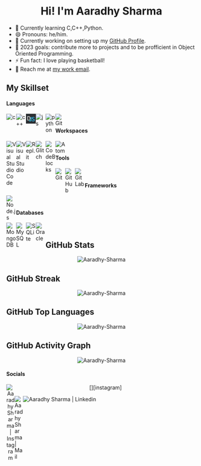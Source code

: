<h1 align="center"> Hi! I'm Aaradhy Sharma </h1>   


- 🔭 Currently learning C,C++,Python.  <br>
- 😄 Pronouns: he/him. <br>
- 🌱 Currently working on setting up my [GitHub Profile](githubprofile). <br>
- 🎯 2023 goals: contribute more to projects and to be profficient in Object Oriented Programming. <br>
- ⚡ Fun fact: I love playing basketball! <br>
- 💬 Reach me at [my work email](mail). <br>
</a>

<h2> My Skillset </h2>

<h4> Languages </h4>

<span>

<img align="left" alt="c" width="26px" src="https://i.imgur.com/loWAHjB.png" />
<img align="left" alt="c++" width="26px" src="https://i.imgur.com/YMXeZ6b.png" /> 
<img align="left" alt="discord.js" width="26px" src="https://raw.githubusercontent.com/github/explore/888aa7196bdda1de09e848148fc5929ccfe49ab6/topics/discord-js/discord-js.png" />
<img align="left" alt="js" width="26px" src="https://i.imgur.com/3u1wzwE.png" /> 
<img align="left" alt="python" width="26px" src="https://i.imgur.com/C71VspT.png" />
<img align="left" alt="Git" width="26px" src="https://i.imgur.com/1Q2Z1Zu.png" /> </br>
</span>

<h4> Workspaces </h4>

<span>
<img align="left" alt="Visual Studio Code" width="26px" src="https://cdn.jsdelivr.net/npm/simple-icons@3.13.0/icons/visualstudiocode.svg" />
<img align="left" alt="Visual Studio" width="26px" src="https://cdn.jsdelivr.net/npm/simple-icons@3.13.0/icons/visualstudio.svg" />
<img align="left" alt="Repl.it" width="26px" src="https://replit.com/cdn-cgi/image/quality=80,metadata=copyright,format=auto/https://storage.googleapis.com/replit/images/1612455792786_a4734eaea0a6a46c8a4507f113d01229.png" />
<img align="left" alt="Glitch" width="26px" src="https://logos-world.net/wp-content/uploads/2021/03/Glitch-Logo.png" />
<img align="left" alt="CodeBlocks" width="26px" src="https://jetsonhacks.com/wp-content/uploads/2016/01/codeblocks2.png" />
<img align="left" alt="Atom" width="26px" src="https://seeklogo.com/images/A/atom-logo-19BD90FF87-seeklogo.com.png"><br />
</span>

<h4> Tools </h4>

<span>
<img align="left" alt="Git" width="26px" src="https://cdn.jsdelivr.net/npm/simple-icons@3.13.0/icons/git.svg" />
<img align="left" alt="GitHub" width="26px" src="https://cdn.jsdelivr.net/npm/simple-icons@3.13.0/icons/github.svg" />
<img align="left" alt="GitLab" width="26px" src="https://cdn.jsdelivr.net/npm/simple-icons@3.13.0/icons/gitlab.svg" /></br>
</span>

<h4> Frameworks </h4>

<span>


<img align="left" alt="Node.js" width="26px" src="https://cdn.jsdelivr.net/npm/simple-icons@3.13.0/icons/node-dot-js.svg" />


</br>
</span>

<h4> Databases </h4>

<span>

<img align="left" alt="MongoDB" width="26px" src="https://cdn.jsdelivr.net/npm/simple-icons@3.13.0/icons/mongodb.svg" />
<img align="left" alt="MySQL" width="26px" src="https://cdn.jsdelivr.net/npm/simple-icons@3.13.0/icons/mysql.svg" />
<img align="left" alt="SQLite" width="26px" src="https://cdn.jsdelivr.net/npm/simple-icons@3.13.0/icons/sqlite.svg" />
<img align="left" alt="Oracle" width="26px" src="https://cdn.jsdelivr.net/npm/simple-icons@3.13.0/icons/oracle.svg"/>
</br>
</span>


<h2>  GitHub Stats </h2>

<p align="center">
  <img src="https://github-readme-stats.vercel.app/api?username=Aaradhy-Sharma&show_icons=true&theme=radical" alt="Aaradhy-Sharma" />
</p>

<h2>  GitHub Streak </h2>

<p align="center">
  <img src="https://github-readme-streak-stats.herokuapp.com/?user=Aaradhy-Sharma&theme=radical" alt="Aaradhy-Sharma" />
</p>

<h2>  GitHub Top Languages </h2>

<p align="center">
  <img src="https://github-readme-stats.vercel.app/api/top-langs/?username=Aaradhy-Sharma&theme=radical" alt="Aaradhy-Sharma" />

</p>

<h2>  GitHub Activity Graph </h2>


<p align="center">
  <img src="https://activity-graph.herokuapp.com/graph?username=Aaradhy-Sharma&theme=redical" alt="Aaradhy-Sharma" />
</p>


<h4>  Socials </h4>

<p align="center">
[<img align="left" alt="Aaradhy Sharma | Instagram" width = "22px" src = "https://camo.githubusercontent.com/c9dacf0f25a1489fdbc6c0d2b41cda58b77fa210a13a886d6f99e027adfbd358/68747470733a2f2f6564656e742e6769746875622e696f2f537570657254696e7949636f6e732f696d616765732f7376672f696e7374616772616d2e737667" />][instagram]

[<img align="left" alt="Aaradhy Sharma | Mail" width = "22px" src = "https://upload.wikimedia.org/wikipedia/commons/4/4e/Mail_%28iOS%29.svg" />][mail]
[<img align="left" alt="Aaradhy Sharma | Linkedin"  src = "https://img.shields.io/badge/LinkedIn-0077B5?style=for-the-badge&logo=linkedin&logoColor=white" />][linkedin]
</br>
</p>



[mail]: mailto:as783@snu.edu.in
[instagram]: https://instagram.com/ig_shadical_yt
[githubprofile]: https://github.com/Aaradhy-Sharma
[linkedin]: https://www.linkedin.com/in/aaradhy-sharma-b41b32242/
